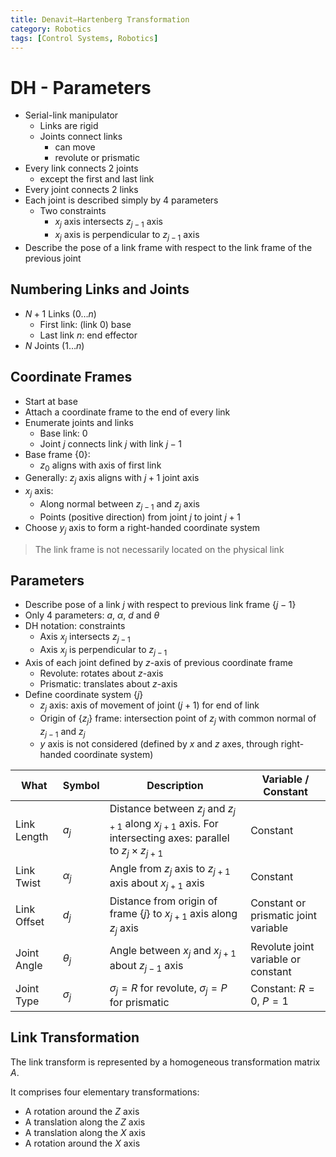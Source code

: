 ```yaml
---
title: Denavit–Hartenberg Transformation
category: Robotics
tags: [Control Systems, Robotics]
---
```


# DH - Parameters

- Serial-link manipulator
  - Links are rigid
  - Joints connect links
    - can move
    - revolute or prismatic
- Every link connects 2 joints
  - except the first and last link
- Every joint connects 2 links
- Each joint is described simply by 4 parameters
  - Two constraints
    - $x_j$ axis intersects $z_{j-1}$ axis
    - $x_j$ axis is perpendicular to $z_{j-1}$ axis
- Describe the pose of a link frame with respect to the link frame of the previous joint

## Numbering Links and Joints

- $N+1$ Links ($0 \dots n$)
  - First link: (link $0$) base
  - Last link $n$: end effector
- $N$ Joints ($1 \dots n$)

## Coordinate Frames

- Start at base
- Attach a coordinate frame to the end of every link
- Enumerate joints and links
  - Base link: $0$
  - Joint $j$ connects link $j$ with link $j-1$
- Base frame $\{0\}$:
  - $z_0$ aligns with axis of first link
- Generally: $z_j$ axis aligns with $j+1$ joint axis
- $x_j$ axis:
  - Along normal between $z_{j-1}$ and $z_j$ axis
  - Points (positive direction) from joint $j$ to joint $j+1$
- Choose $y_j$ axis to form a right-handed coordinate system

> The link frame is not necessarily located on the physical link

## Parameters

- Describe pose of a link $j$ with respect to previous link frame $\{j-1\}$
- Only 4 parameters: $a$, $\alpha$, $d$ and $\theta$
- DH notation: constraints
  - Axis $x_j$ intersects $z_{j-1}$
  - Axis $x_j$ is perpendicular to $z_{j-1}$
- Axis of each joint defined by $z$-axis of previous coordinate frame
  - Revolute: rotates about $z$-axis
  - Prismatic: translates about $z$-axis
- Define coordinate system $\{j\}$
  - $z_j$ axis: axis of movement of joint ($j+1$) for end of link
  - Origin of $\{z_j\}$ frame: intersection point of $z_j$ with common normal of $z_{j-1}$ and $z_j$
  - $y$ axis is not considered (defined by $x$ and $z$ axes, through right-handed coordinate system)


| What        | Symbol     | Description                                                                                                        | Variable / Constant                  |
|-------------|------------|--------------------------------------------------------------------------------------------------------------------|--------------------------------------|
| Link Length | $a_j$      | Distance between $z_j$ and $z_{j+1}$ along $x_{j+1}$ axis. For intersecting axes: parallel to $z_j \times z_{j+1}$ | Constant                             |
| Link Twist  | $\alpha_j$ | Angle from $z_j$ axis to $z_{j+1}$ axis about $x_{j+1}$ axis                                                       | Constant                             |
| Link Offset | $d_j$      | Distance from origin of frame $\{j\}$ to $x_{j+1}$ axis along $z_j$ axis                                           | Constant or prismatic joint variable |
| Joint Angle | $\theta_j$ | Angle between $x_j$ and $x_{j+1}$ about $z_{j-1}$ axis                                                             | Revolute joint variable or constant  |
| Joint Type  | $\sigma_j$ | $\sigma_j = R$ for revolute, $\sigma_j = P$ for prismatic                                                          | Constant: $R=0$, $P=1$               |


## Link Transformation

The link transform is represented by a homogeneous transformation matrix $A$.

It comprises four elementary transformations:

- A rotation around the $Z$ axis
- A translation along the $Z$ axis
- A translation along the $X$ axis
- A rotation around the $X$ axis

